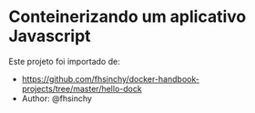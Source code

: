 # Conteinerizando um aplicativo Javascript

Este projeto foi importado de:

- https://github.com/fhsinchy/docker-handbook-projects/tree/master/hello-dock
- Author: @fhsinchy